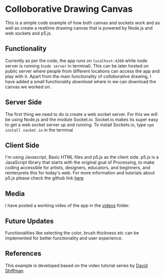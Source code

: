 # Colloborative Drawing Canvas
This is a simple code example of how both canvas and sockets work and as well as create a realtime drawing canvas that is powered by Node.js and web sockets and p5.js.

## Functionality
Currently as per the code, the app runs on `localhost:4200` while node server is running (`node server` in terminal). This can be later hosted on public server where people from different locations can access the app and play with it. Apart from the main functionality of colloborative drawing, I have added a small functionality *download* where in we can download the canvas we worked on. 

## Server Side
The first thing we need to do is create a web socket server. For this we will be using Node.js and the module Socket.io. Socket.io makes its super easy to get a web socket server up and running.
To install Sockets.io, type `npm install socket.io` in the terminal

## Client Side
I'm using Javascript, Basic HTML files and p5.js as the client side.
p5.js is a JavaScript library that starts with the original goal of Processing, to make coding accessible for artists, designers, educators, and beginners, and reinterprets this for today's web. For more information and tutorials about p5.js please check the github link [here](https://github.com/processing/p5.js)

## Media
I have posted a working video of the app in the [videos]() folder. 

## Future Updates
Functionalities like selecting the color, brush thickness etc can be implemented for better functionality and user experience.

## References
This example is developed based on the video tutorial series by [David Shiffman](https://www.youtube.com/watch?v=bjULmG8fqc8&list=PLRqwX-V7Uu6b36TzJidYfIYwTFEq3K5qH)

